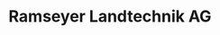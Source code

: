 ---
title: "Ramseyer Landtechnik AG"
url: /rueeggisberg/ramseyer-landtechnik-ag/
shop: Allgemein
---